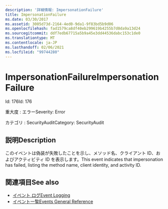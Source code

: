 ```yaml
---
description: '詳細情報: ImpersonationFailure'
title: ImpersonationFailure
ms.date: 03/30/2017
ms.assetid: 3005d73d-2164-4ed0-9da1-9f83bd5b9d06
ms.openlocfilehash: fad1579ca8df40eb299619b4255b7d0da9a13d24
ms.sourcegitcommit: ddf7edb67715a5b9a45e3dd44536dabc153c1de0
ms.translationtype: MT
ms.contentlocale: ja-JP
ms.lasthandoff: 02/06/2021
ms.locfileid: "99744280"
---
```

# <a name="impersonationfailure"></a><span data-ttu-id="8bccb-103">ImpersonationFailure</span><span class="sxs-lookup"><span data-stu-id="8bccb-103">ImpersonationFailure</span></span>

<span data-ttu-id="8bccb-104">Id: 176</span><span class="sxs-lookup"><span data-stu-id="8bccb-104">Id: 176</span></span>  
  
 <span data-ttu-id="8bccb-105">重大度 : エラー</span><span class="sxs-lookup"><span data-stu-id="8bccb-105">Severity: Error</span></span>  
  
 <span data-ttu-id="8bccb-106">カテゴリ : SecurityAudit</span><span class="sxs-lookup"><span data-stu-id="8bccb-106">Category: SecurityAudit</span></span>  
  
## <a name="description"></a><span data-ttu-id="8bccb-107">説明</span><span class="sxs-lookup"><span data-stu-id="8bccb-107">Description</span></span>  

 <span data-ttu-id="8bccb-108">このイベントは偽装が失敗したことを示し、メソッド名、クライアント ID、およびアクティビティ ID を表示します。</span><span class="sxs-lookup"><span data-stu-id="8bccb-108">This event indicates that impersonation has failed, listing the method name, client identity, and activity ID.</span></span>  
  
## <a name="see-also"></a><span data-ttu-id="8bccb-109">関連項目</span><span class="sxs-lookup"><span data-stu-id="8bccb-109">See also</span></span>

- [<span data-ttu-id="8bccb-110">イベント ログ</span><span class="sxs-lookup"><span data-stu-id="8bccb-110">Event Logging</span></span>](index.md)
- [<span data-ttu-id="8bccb-111">イベント一覧</span><span class="sxs-lookup"><span data-stu-id="8bccb-111">Events General Reference</span></span>](events-general-reference.md)
